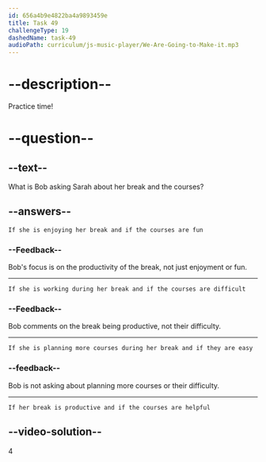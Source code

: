 ```yaml
---
id: 656a4b9e4822ba4a9893459e
title: Task 49
challengeType: 19
dashedName: task-49
audioPath: curriculum/js-music-player/We-Are-Going-to-Make-it.mp3
---
```


<!--
AUDIO REFERENCE: 
Bob: That's a productive break, Sarah. Are you finding the courses helpful?
-->

# --description--

Practice time!

# --question--

## --text--

What is Bob asking Sarah about her break and the courses?

## --answers--

`If she is enjoying her break and if the courses are fun`

### --Feedback--

Bob's focus is on the productivity of the break, not just enjoyment or fun.

---

`If she is working during her break and if the courses are difficult`

### --Feedback--

Bob comments on the break being productive, not their difficulty.

---

`If she is planning more courses during her break and if they are easy`

### --feedback--

Bob is not asking about planning more courses or their difficulty.

---

`If her break is productive and if the courses are helpful`

## --video-solution--

4
